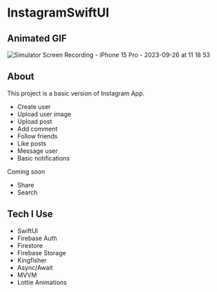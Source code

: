 # InstagramSwiftUI

## Animated GIF

![Simulator Screen Recording - iPhone 15 Pro - 2023-09-26 at 11 18 53](https://github.com/Ozgunak/InstagramSwiftUI/assets/64470656/d0455d4c-683e-49bf-8daf-a287b9368e26)

## About

This project is a basic version of Instagram App.
* Create user
* Upload user image
* Upload post
* Add comment
* Follow friends
* Like posts
* Message user
* Basic notifications


Coming soon
* Share
* Search

## Tech I Use

* SwiftUI
* Firebase Auth
* Firestore
* Firebase Storage
* Kingfisher
* Async/Await
* MVVM
* Lottie Animations
